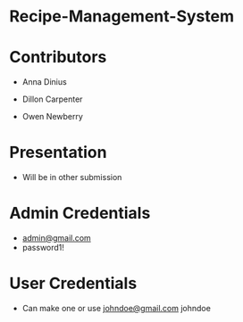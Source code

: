 # Recipe-Management-System

# Contributors

* Anna Dinius

* Dillon Carpenter

* Owen Newberry

# Presentation

* Will be in other submission

# Admin Credentials

* admin@gmail.com
* password1!

# User Credentials

* Can make one or use johndoe@gmail.com johndoe

